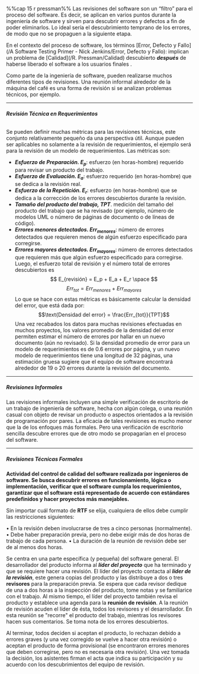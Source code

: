 %%cap 15 r pressman%%
Las revisiones del software son un “filtro” para el proceso del software. Es decir, se aplican en varios puntos durante la ingeniería de software y sirven para descubrir errores y defectos a fin de poder eliminarlos. Lo ideal sería el descubrimiento temprano de los errores, de modo que no se propaguen a la siguiente etapa.

En el contexto del proceso de software, los términos [Error, Defecto y Fallo](/A Software Testing Primer - Nick Jenkins/Error, Defecto y Fallo): implican un problema de [Calidad](/R. Pressman/Calidad) descubierto ***después*** de haberse liberado el software a los usuarios finales .

Como parte de la ingeniería de software, pueden realizarse muchos diferentes tipos de revisiones. Una reunión informal alrededor de la máquina del café es una forma de revisión si se analizan problemas técnicos, por ejemplo.
****
###### **Revisión Técnica en Requerimientos**

Se pueden definir muchas métricas para las revisiones técnicas, este conjunto relativamente pequeño da una perspectiva útil. Aunque pueden ser aplicables no solamente a la revisión de requerimientos, el ejemplo será para la revisión de un modelo de requerimientos. Las métricas son:

- ***Esfuerzo de Preparación. $E_p$***: esfuerzo (en horas-hombre) requerido para revisar un producto del trabajo.
- ***Esfuerzo de Evaluación. $E_a$***: esfuerzo requerido (en horas-hombre) que se dedica a la revisión real.
- ***Esfuerzo de la Repetición. $E_r$***: esfuerzo (en horas-hombre) que se dedica a la corrección de los errores descubiertos durante la revisión.
- ***Tamaño del producto del trabajo, $\text{TPT}$***. medición del tamaño del producto del trabajo que se ha revisado (por ejemplo, número de modelos UML o número de páginas de documento o de líneas de código).
- ***Errores menores detectados. $Err_{menores}$***: número de errores detectados que requieren menos de algún esfuerzo especificado para corregirse.
- ***Errores mayores detectados. $Err_{mayores}$***: número de errores detectados que requieren más que algún esfuerzo especificado para corregirse.
Luego, el esfuerzo total de revisión y el número total de errores descubiertos es$$ E_{revisión} = E_p + E_a + E_r 
\space $$
$$Err_{tot} = Err_{menores} + Err_{mayores}$$
Lo que se hace con estas métricas es básicamente calcular la densidad del error, que está dada por: $$\text{Densidad del error} = \frac{Err_{tot}}{TPT}$$Una vez recabados los datos para muchas revisiones efectuadas en muchos proyectos, los valores promedio de la densidad del error permiten estimar el número de errores por hallar en un nuevo documento (aún no revisado). Si la densidad promedio de error para un modelo de requerimientos es de $0.6$ errores por página, y un nuevo modelo de requerimientos tiene una longitud de $32$ páginas, una estimación gruesa sugiere que el equipo de software encontrará alrededor de $19$ o $20$ errores durante la revisión del documento.
****
##### **Revisiones Informales**
Las revisiones informales incluyen una simple verificación de escritorio de un trabajo de ingeniería de software, hecha con algún colega, o una reunión casual con objeto de revisar un producto o aspectos orientados a la revisión de programación por pares. La eficacia de tales revisiones es mucho menor que la de los enfoques más formales. Pero una verificación de escritorio sencilla descubre errores que de otro modo se propagarían en el proceso del software.
****
##### **Revisiones Técnicas Formales**
**Actividad del control de calidad del software realizada por ingenieros de software. Se busca descubrir errores en funcionamiento, lógica o implementación, verificar que el software cumpla los requerimientos, garantizar que el software está representado de acuerdo con estándares predefinidos y hacer proyectos más manejables.**

Sin importar cuál formato de **RTF** se elija, cualquiera de ellos debe cumplir las restricciones siguientes: 

• En la revisión deben involucrarse de tres a cinco personas (normalmente). 
• Debe haber preparación previa, pero no debe exigir más de dos horas de trabajo de cada persona. 
• La duración de la reunión de revisión debe ser de al menos dos horas.

Se centra en una parte específica (y pequeña) del software general. El desarrollador del producto informa al ***líder del proyecto*** que ha terminado y que se requiere hacer una revisión. El líder del proyecto contacta al ***líder de la revisión***, este genera copias del producto y las distribuye a dos o tres **revisores** para la preparación previa. Se espera que cada revisor dedique de una a dos horas a la inspección del producto, tome notas y se familiarice con el trabajo. Al mismo tiempo, el líder del proyecto también revisa el producto y establece una agenda para la **reunión de revisión**. A la reunión de revisión acuden el líder de ésta, todos los revisores y el desarrollador. En esta reunión se "recorre" el producto del trabajo, mientras los revisores hacen sus comentarios. Se toma nota de los errores descubiertos. 

Al terminar, todos deciden si aceptan el producto, lo rechazan debido a errores graves (y una vez corregido se vuelve a hacer otra revisión) o aceptan el producto de forma provisional (se encontraron errores menores que deben corregirse, pero no es necesaria otra revisión). 
Una vez tomada la decisión, los asistentes firman el acta que indica su participación y su acuerdo con los descubrimientos del equipo de revisión.
